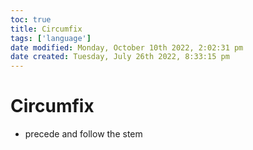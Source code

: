 ```yaml
---
toc: true
title: Circumfix
tags: ['language']
date modified: Monday, October 10th 2022, 2:02:31 pm
date created: Tuesday, July 26th 2022, 8:33:15 pm
---
```


# Circumfix
- precede and follow the stem



